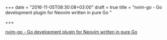 +++
date = "2016-11-05T08:30:08+03:00"
draft = true
title = "nvim-go - Go development plugin for Neovim written in pure Go "

+++

<p><a href="https://t.co/RoLas9Lj0K">nvim-go - Go development plugin for Neovim written in pure Go </a></p>
